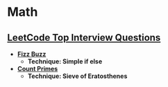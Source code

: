 # Math

## [LeetCode Top Interview Questions](https://leetcode.com/explore/interview/card/top-interview-questions-easy/102/math/)

- **[Fizz Buzz](https://leetcode.com/explore/interview/card/top-interview-questions-easy/102/math/743/)**
  - **Technique: Simple if else**
- **[Count Primes](https://leetcode.com/explore/interview/card/top-interview-questions-easy/102/math/744/)**
  - **Technique: Sieve of Eratosthenes**
